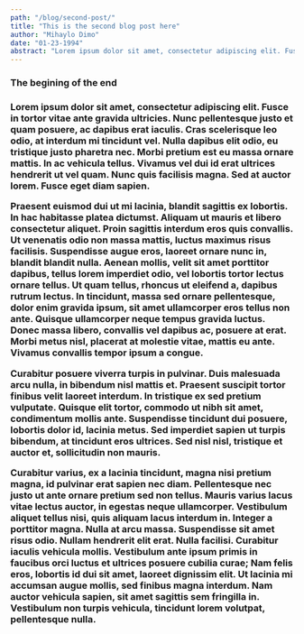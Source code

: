 ```yaml
---
path: "/blog/second-post/"
title: "This is the second blog post here"
author: "Mihaylo Dimo"
date: "01-23-1994"
abstract: "Lorem ipsum dolor sit amet, consectetur adipiscing elit. Fusce in tortor vitae ante gravida ultricies. Nunc pellentesque justo et quam posuere, ac dapibus erat iaculis. Cras scelerisque leo odio, at interdum mi tincidunt."
---
```


<h3>The begining of the end<h3>

Lorem ipsum dolor sit amet, consectetur adipiscing elit. Fusce in tortor vitae ante gravida ultricies. Nunc pellentesque justo et quam posuere, ac dapibus erat iaculis. Cras scelerisque leo odio, at interdum mi tincidunt vel. Nulla dapibus elit odio, eu tristique justo pharetra nec. Morbi pretium est eu massa ornare mattis. In ac vehicula tellus. Vivamus vel dui id erat ultrices hendrerit ut vel quam. Nunc quis facilisis magna. Sed at auctor lorem. Fusce eget diam sapien.

Praesent euismod dui ut mi lacinia, blandit sagittis ex lobortis. In hac habitasse platea dictumst. Aliquam ut mauris et libero consectetur aliquet. Proin sagittis interdum eros quis convallis. Ut venenatis odio non massa mattis, luctus maximus risus facilisis. Suspendisse augue eros, laoreet ornare nunc in, blandit blandit nulla. Aenean mollis, velit sit amet porttitor dapibus, tellus lorem imperdiet odio, vel lobortis tortor lectus ornare tellus. Ut quam tellus, rhoncus ut eleifend a, dapibus rutrum lectus. In tincidunt, massa sed ornare pellentesque, dolor enim gravida ipsum, sit amet ullamcorper eros tellus non ante. Quisque ullamcorper neque tempus gravida luctus. Donec massa libero, convallis vel dapibus ac, posuere at erat. Morbi metus nisl, placerat at molestie vitae, mattis eu ante. Vivamus convallis tempor ipsum a congue.

Curabitur posuere viverra turpis in pulvinar. Duis malesuada arcu nulla, in bibendum nisl mattis et. Praesent suscipit tortor finibus velit laoreet interdum. In tristique ex sed pretium vulputate. Quisque elit tortor, commodo ut nibh sit amet, condimentum mollis ante. Suspendisse tincidunt dui posuere, lobortis dolor id, lacinia metus. Sed imperdiet sapien ut turpis bibendum, at tincidunt eros ultrices. Sed nisl nisl, tristique et auctor et, sollicitudin non mauris.

Curabitur varius, ex a lacinia tincidunt, magna nisi pretium magna, id pulvinar erat sapien nec diam. Pellentesque nec justo ut ante ornare pretium sed non tellus. Mauris varius lacus vitae lectus auctor, in egestas neque ullamcorper. Vestibulum aliquet tellus nisi, quis aliquam lacus interdum in. Integer a porttitor magna. Nulla at arcu massa. Suspendisse sit amet risus odio. Nullam hendrerit elit erat. Nulla facilisi. Curabitur iaculis vehicula mollis. Vestibulum ante ipsum primis in faucibus orci luctus et ultrices posuere cubilia curae; Nam felis eros, lobortis id dui sit amet, laoreet dignissim elit. Ut lacinia mi accumsan augue mollis, sed finibus magna interdum. Nam auctor vehicula sapien, sit amet sagittis sem fringilla in. Vestibulum non turpis vehicula, tincidunt lorem volutpat, pellentesque nulla.